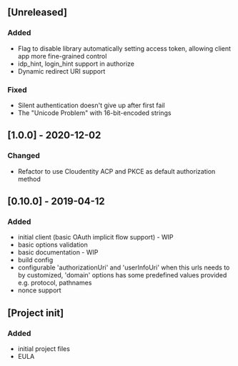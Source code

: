 ## [Unreleased]
### Added
- Flag to disable library automatically setting access token, allowing client app more fine-grained control
- idp_hint, login_hint support in authorize
- Dynamic redirect URI support

### Fixed
- Silent authentication doesn't give up after first fail
- The "Unicode Problem" with 16-bit-encoded strings

## [1.0.0] - 2020-12-02
### Changed
- Refactor to use Cloudentity ACP and PKCE as default authorization method

## [0.10.0] - 2019-04-12
### Added
- initial client (basic OAuth implicit flow support) - WIP
- basic options validation
- basic documentation - WIP
- build config
- configurable 'authorizationUri' and 'userInfoUri' when this urls needs to by customized, 'domain' options has some predefined values provided e.g. protocol, pathnames
- nonce support

## [Project init]
### Added
- initial project files
- EULA
